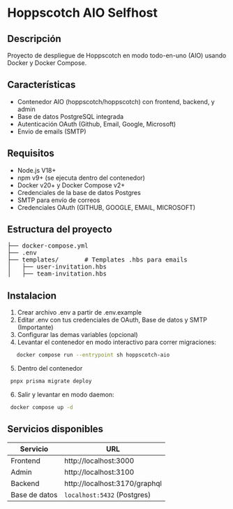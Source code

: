# Hoppscotch AIO Selfhost

## Descripción
Proyecto de despliegue de Hoppscotch en modo todo-en-uno (AIO) usando Docker y Docker Compose.

## Características
- Contenedor AIO (hoppscotch/hoppscotch) con frontend, backend, y admin
- Base de datos PostgreSQL integrada
- Autenticación OAuth (Github, Email, Google, Microsoft)
- Envio de emails (SMTP)

## Requisitos
- Node.js V18+
- npm v9+ (se ejecuta dentro del contenedor)
- Docker v20+ y Docker Compose v2+
- Credenciales de la base de datos Postgres
- SMTP para envío de correos
- Credenciales OAuth (GITHUB, GOOGLE, EMAIL, MICROSOFT)

## Estructura del proyecto
<pre>
├── docker-compose.yml
├── .env
├── templates/       # Templates .hbs para emails
│   ├── user-invitation.hbs
│   ├── team-invitation.hbs
</pre>

## Instalacion
1. Crear archivo .env a partir de .env.example
2. Editar .env con tus credenciales de OAuth, Base de datos y SMTP (Importante)
3. Configurar las demas variables (opcional)
4. Levantar el contenedor en modo interactivo para correr migraciones: 
```bash
   docker compose run --entrypoint sh hoppscotch-aio
```
5. Dentro del contenedor
```bash
 pnpx prisma migrate deploy
```
6. Salir y levantar en modo daemon:
```bash
 docker compose up -d
```

## Servicios disponibles
| Servicio  | URL                            |
|-----------|---------------------------------|
| Frontend  | http://localhost:3000          |
| Admin     | http://localhost:3100          |
| Backend   | http://localhost:3170/graphql  |
| Base de datos | `localhost:5432` (Postgres) |